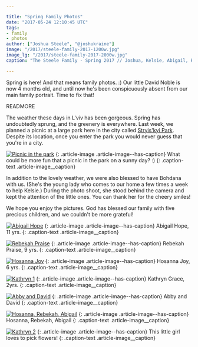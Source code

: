 ```yaml
---

title: "Spring Family Photos"
date: "2017-05-24 12:10:45 UTC"
tags:
- family
- photos
author: ["Joshua Steele", "@joshukraine"]
image: "/2017/steele-family-2017-1200w.jpg"
image_lg: "/2017/steele-family-2017-2000w.jpg"
caption: "The Steele Family - Spring 2017 // Joshua, Kelsie, Abigail, Rebekah, Hosanna, Kathryn, David"

---
```


Spring is here! And that means family photos. :) Our little David Noble is now 4 months old, and until now he's been conspicuously absent from our main family portrait. Time to fix that!

READMORE

The weather these days in L'viv has been gorgeous. Spring has undoubtedly sprung, and the greenery is everywhere. Last week, we planned a picnic at a large park here in the city called [Stryis'kyi Park](https://goo.gl/maps/VtZdwLKBaaw). Despite its location, once you enter the park you would never guess that you're in a city.

[![Picnic in the park](https://d21yo20tm8bmc2.cloudfront.net/2017/picnic-and-photos-550w.jpg)](https://d21yo20tm8bmc2.cloudfront.net/2017/picnic-and-photos-2000w.jpg)
{: .article-image .article-image--has-caption}
What could be more fun that a picnic in the park on a sunny day? :)
{: .caption-text .article-image__caption}

In addition to the lovely weather, we were also blessed to have Bohdana with us. (She's the young lady who comes to our home a few times a week to help Kelsie.) During the photo shoot, she stood behind the camera and kept the attention of the little ones. You can thank her for the cheery smiles!

We hope you enjoy the pictures. God has blessed our family with five precious children, and we couldn't be more grateful!


[![Abigail Hope](https://d21yo20tm8bmc2.cloudfront.net/2017/abigail-2017-550w.jpg)](https://d21yo20tm8bmc2.cloudfront.net/2017/abigail-2017-2000w.jpg)
{: .article-image .article-image--has-caption}
Abigail Hope, 11 yrs.
{: .caption-text .article-image__caption}

[![Rebekah Praise](https://d21yo20tm8bmc2.cloudfront.net/2017/rebekah-2017-550w.jpg)](https://d21yo20tm8bmc2.cloudfront.net/2017/rebekah-2017-2000w.jpg)
{: .article-image .article-image--has-caption}
Rebekah Praise, 9 yrs.
{: .caption-text .article-image__caption}

[![Hosanna Joy](https://d21yo20tm8bmc2.cloudfront.net/2017/hosanna-2017-550w.jpg)](https://d21yo20tm8bmc2.cloudfront.net/2017/hosanna-2017-2000w.jpg)
{: .article-image .article-image--has-caption}
Hosanna Joy, 6 yrs.
{: .caption-text .article-image__caption}

[![Kathryn 1](https://d21yo20tm8bmc2.cloudfront.net/2017/kathryn1-2017-550w.jpg)](https://d21yo20tm8bmc2.cloudfront.net/2017/kathryn1-2017-2000w.jpg)
{: .article-image .article-image--has-caption}
Kathryn Grace, 2yrs.
{: .caption-text .article-image__caption}

[![Abby and David](https://d21yo20tm8bmc2.cloudfront.net/2017/abby-david-550w.jpg)](https://d21yo20tm8bmc2.cloudfront.net/2017/abby-david-2000w.jpg)
{: .article-image .article-image--has-caption}
Abby and David
{: .caption-text .article-image__caption}

[![Hosanna, Rebekah, Abigail](https://d21yo20tm8bmc2.cloudfront.net/2017/3-eldest-2017-550w.jpg)](https://d21yo20tm8bmc2.cloudfront.net/2017/hosanna-2017-2000w.jpg)
{: .article-image .article-image--has-caption}
Hosanna, Rebekah, Abigail
{: .caption-text .article-image__caption}

[![Kathryn 2](https://d21yo20tm8bmc2.cloudfront.net/2017/kathryn2-2017-550w.jpg)](https://d21yo20tm8bmc2.cloudfront.net/2017/kathryn2-2017-2000w.jpg)
{: .article-image .article-image--has-caption}
This little girl loves to pick flowers!
{: .caption-text .article-image__caption}
